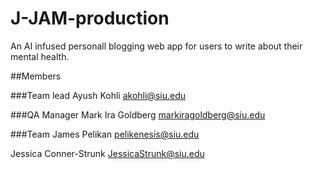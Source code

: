 # J-JAM-production
An AI infused personall blogging web app for users to write about their mental health.


##Members

###Team lead
Ayush Kohli
akohli@siu.edu

###QA Manager
Mark Ira Goldberg
markiragoldberg@siu.edu

###Team
James Pelikan
pelikenesis@siu.edu

Jessica Conner-Strunk
JessicaStrunk@siu.edu

